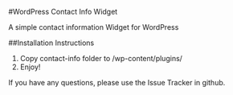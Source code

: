 #WordPress Contact Info Widget

A simple contact information Widget for WordPress

##Installation Instructions
1. Copy contact-info folder to /wp-content/plugins/
2. Enjoy!

If you have any questions, please use the Issue Tracker in github.

